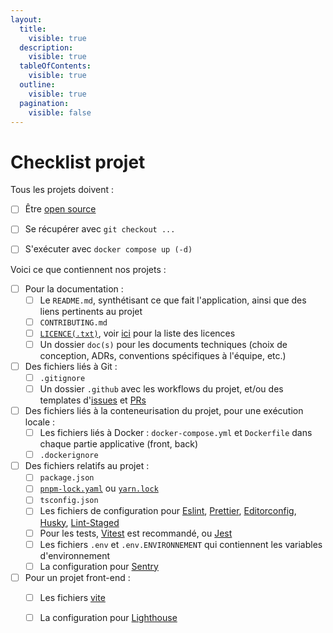 ```yaml
---
layout:
  title:
    visible: true
  description:
    visible: true
  tableOfContents:
    visible: true
  outline:
    visible: true
  pagination:
    visible: false
---
```


# Checklist projet

Tous les projets doivent :&#x20;

* [ ] Être [open source](open-source.md)
* [ ] Se récupérer avec `git checkout ...`
* [ ] S'exécuter avec `docker compose up (-d)`



Voici ce que contiennent nos projets :&#x20;

* [ ] Pour la documentation :
  * [ ] Le `README.md`, synthétisant ce que fait l'application, ainsi que des liens pertinents au projet
  * [ ] `CONTRIBUTING.md`&#x20;
  * [ ] [`LICENCE(.txt)`](https://docs.github.com/en/repositories/managing-your-repositorys-settings-and-features/customizing-your-repository/licensing-a-repository), voir [ici](https://www.data.gouv.fr/fr/pages/legal/licences/) pour la liste des licences
  * [ ] Un dossier `doc(s)` pour les documents techniques (choix de conception, ADRs, conventions spécifiques à l'équipe, etc.)
* [ ] Des fichiers liés à Git :&#x20;
  * [ ] `.gitignore`
  * [ ] Un dossier `.github` avec les workflows du projet, et/ou des templates d'[issues](https://docs.github.com/en/communities/using-templates-to-encourage-useful-issues-and-pull-requests/manually-creating-a-single-issue-template-for-your-repository) et [PRs](https://docs.github.com/en/communities/using-templates-to-encourage-useful-issues-and-pull-requests/creating-a-pull-request-template-for-your-repository)
* [ ] Des fichiers liés à la conteneurisation du projet, pour une exécution locale :
  * [ ] Les fichiers liés à Docker : `docker-compose.yml` et `Dockerfile` dans chaque partie applicative (front, back)
  * [ ] `.dockerignore`&#x20;
* [ ] Des fichiers relatifs au projet :&#x20;
  * [ ] `package.json`&#x20;
  * [ ] [`pnpm-lock.yaml`](https://pnpm.io/) ou [`yarn.lock`](https://classic.yarnpkg.com/en/)
  * [ ] `tsconfig.json`
  * [ ] Les fichiers de configuration pour [Eslint](https://app.gitbook.com/o/WhkUfq5hgaTO6ZmJDX52/s/TxlFtrd9MnUa4wJ0FmXj/), [Prettier](https://prettier.io/docs/configuration), [Editorconfig](https://editorconfig.org/), [Husky](https://github.com/typicode/husky#readme), [Lint-Staged](https://github.com/lint-staged/lint-staged#readme)
  * [ ] Pour les tests, [Vitest](https://vitest.dev/config/) est recommandé, ou [Jest](https://jestjs.io/docs/getting-started)
  * [ ] Les fichiers `.env` et `.env.ENVIRONNEMENT` qui contiennent les variables d'environnement
  * [ ] La configuration pour [Sentry](https://sentry.io/welcome/)
* [ ] Pour un projet front-end :&#x20;
  * [ ] Les fichiers [vite](https://vite.dev/config/)
  * [ ] La configuration pour [Lighthouse](https://developer.chrome.com/docs/lighthouse/overview)

